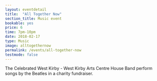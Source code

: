 ```yaml
---
layout: eventdetail
title:  "All Together Now"
section_title: Music event
bookable: yes
price: 6
time: 7pm-10pm
date: 2018-02-17
type: Music
image: alltogethernow
permalink: /events/all-together-now
testmode: false
---
```


The Celebrated West Kirby - West Kirby Arts Centre House Band perform songs by the Beatles in a charity fundraiser.
